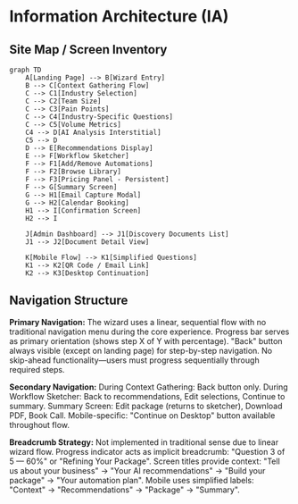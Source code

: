 # Information Architecture (IA)

## Site Map / Screen Inventory

```mermaid
graph TD
    A[Landing Page] --> B[Wizard Entry]
    B --> C[Context Gathering Flow]
    C --> C1[Industry Selection]
    C --> C2[Team Size]
    C --> C3[Pain Points]
    C --> C4[Industry-Specific Questions]
    C --> C5[Volume Metrics]
    C4 --> D[AI Analysis Interstitial]
    C5 --> D
    D --> E[Recommendations Display]
    E --> F[Workflow Sketcher]
    F --> F1[Add/Remove Automations]
    F --> F2[Browse Library]
    F --> F3[Pricing Panel - Persistent]
    F --> G[Summary Screen]
    G --> H1[Email Capture Modal]
    G --> H2[Calendar Booking]
    H1 --> I[Confirmation Screen]
    H2 --> I

    J[Admin Dashboard] --> J1[Discovery Documents List]
    J1 --> J2[Document Detail View]

    K[Mobile Flow] --> K1[Simplified Questions]
    K1 --> K2[QR Code / Email Link]
    K2 --> K3[Desktop Continuation]
```

## Navigation Structure

**Primary Navigation:** The wizard uses a linear, sequential flow with no traditional navigation menu during the core experience. Progress bar serves as primary orientation (shows step X of Y with percentage). "Back" button always visible (except on landing page) for step-by-step navigation. No skip-ahead functionality—users must progress sequentially through required steps.

**Secondary Navigation:** During Context Gathering: Back button only. During Workflow Sketcher: Back to recommendations, Edit selections, Continue to summary. Summary Screen: Edit package (returns to sketcher), Download PDF, Book Call. Mobile-specific: "Continue on Desktop" button available throughout flow.

**Breadcrumb Strategy:** Not implemented in traditional sense due to linear wizard flow. Progress indicator acts as implicit breadcrumb: "Question 3 of 5 — 60%" or "Refining Your Package". Screen titles provide context: "Tell us about your business" → "Your AI recommendations" → "Build your package" → "Your automation plan". Mobile uses simplified labels: "Context" → "Recommendations" → "Package" → "Summary".
